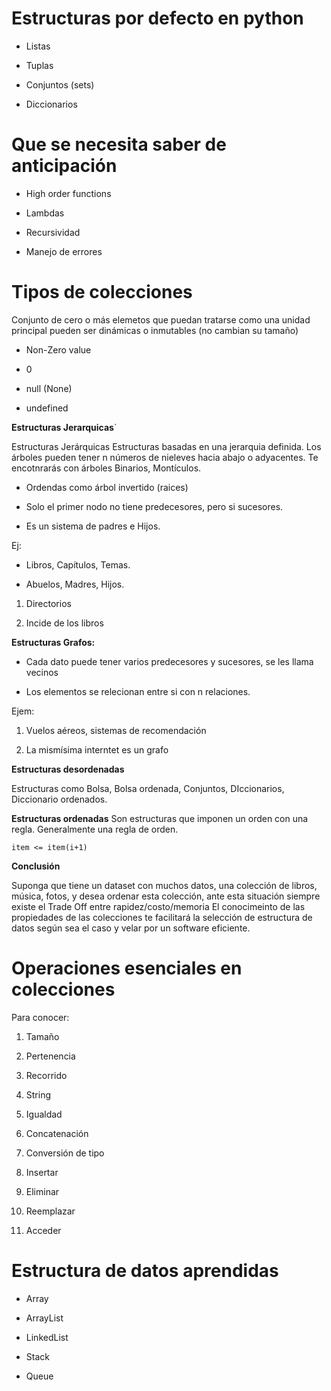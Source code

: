 # Estructuras por defecto en python

- Listas

- Tuplas

- Conjuntos (sets)

- Diccionarios

# Que se necesita saber de anticipación

- High order functions

- Lambdas

- Recursividad

- Manejo de errores

# Tipos de colecciones

Conjunto de cero o más elemetos que puedan tratarse como una unidad principal pueden ser dinámicas o inmutables (no cambian su tamaño)

- Non-Zero value

- 0

- null (None)

- undefined

**Estructuras Jerarquicas**`

Estructuras Jerárquicas
Estructuras basadas en una jerarquia definida.
Los árboles pueden tener n números de nieleves hacia abajo o adyacentes. Te encotnrarás con árboles Binarios, Montículos.

- Ordendas como árbol invertido (raices)

- Solo el primer nodo no tiene predecesores, pero si sucesores.

- Es un sistema de padres e Hijos.

Ej:

- Libros, Capítulos, Temas.

- Abuelos, Madres, Hijos.

1. Directorios

2. Incide de los libros

**Estructuras Grafos:**

- Cada dato puede tener varios predecesores y sucesores, se les llama vecinos

- Los elementos se relecionan entre si con n relaciones.

Ejem:

1. Vuelos aéreos, sistemas de recomendación

2. La mismísima interntet es un grafo

**Estructuras desordenadas**

Estructuras como Bolsa, Bolsa ordenada, Conjuntos, DIccionarios, Diccionario ordenados.

**Estructuras ordenadas**
Son estructuras que imponen un orden con una regla. Generalmente una regla de orden.

```
item <= item(i+1)
```

**Conclusión**

Suponga que tiene un dataset con muchos datos, una colección de libros, música, fotos, y desea ordenar esta colección, ante esta situación siempre existe el Trade Off entre rapidez/costo/memoria El conocimeinto de las propiedades de las colecciones te facilitará la selección de estructura de datos según sea el caso y velar por un software eficiente.

# Operaciones esenciales en colecciones

Para conocer:

1. Tamaño

2. Pertenencia

3. Recorrido

4. String

5. Igualdad

6. Concatenación

7. Conversión de tipo

8. Insertar

9. Eliminar

10. Reemplazar

11. Acceder

# Estructura de datos aprendidas

- Array

- ArrayList

- LinkedList

- Stack

- Queue

